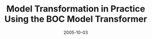 ---
abstract: ''
authors:
- Marion Murzek
- Gertrude Kappel
- Gerhard Kramler
date: '2005-10-03'
featured: false
links:
- name: Publik
  url: https://publik.tuwien.ac.at/showentry.php?ID=139843&lang=2
publication: 'Vortrag: Workshop "Model Transformation in Practice" at MoDELS2005,
  Montego Bay, Jamaica; 03.10.2005; in: "Model Transformation in Practice", (2005)'
publication_types:
- '1'
publishDate: '2005-10-03'
title: Model Transformation in Practice Using the BOC Model Transformer
url_pdf: http://sosym.dcs.kcl.ac.uk/events/mtip05/programme.html
---